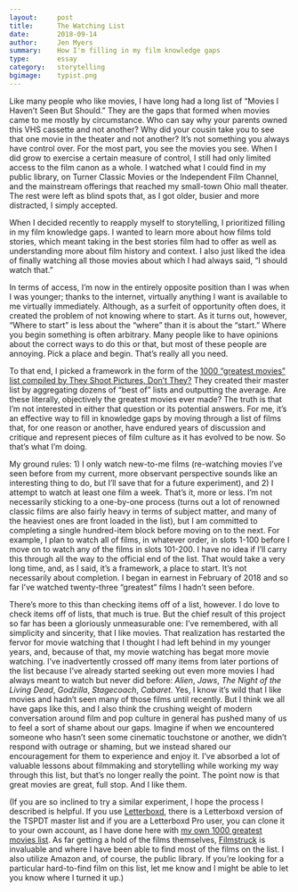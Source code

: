 ```yaml
---
layout:     post
title:      The Watching List 
date:       2018-09-14
author:     Jen Myers
summary:    How I'm filling in my film knowledge gaps
type:       essay
category:   storytelling
bgimage:    typist.png
---
```


Like many people who like movies, I have long had a long list of “Movies I Haven’t Seen But Should.” They are the gaps that formed when movies came to me mostly by circumstance. Who can say why your parents owned this VHS cassette and not another? Why did your cousin take you to see that one movie in the theater and not another? It’s not something you always have control over. For the most part, you see the movies you see. When I did grow to exercise a certain measure of control, I still had only limited access to the film canon as a whole. I watched what I could find in my public library, on Turner Classic Movies or the Independent Film Channel, and the mainstream offerings that reached my small-town Ohio mall theater. The rest were left as blind spots that, as I got older, busier and more distracted, I simply accepted.

When I decided recently to reapply myself to storytelling, I prioritized filling in my film knowledge gaps. I wanted to learn more about how films told stories, which meant taking in the best stories film had to offer as well as understanding more about film history and context. I also just liked the idea of finally watching all those movies about which I had always said, “I should watch that.”

In terms of access, I’m now in the entirely opposite position than I was when I was younger; thanks to the internet, virtually anything I want is available to me virtually immediately. Although, as a surfeit of opportunity often does, it created the problem of not knowing where to start. As it turns out, however, “Where to start” is less about the “where” than it is about the “start.” Where you begin something is often arbitrary. Many people like to have opinions about the correct ways to do this or that, but most of these people are annoying. Pick a place and begin. That’s really all you need.

To that end, I picked a framework in the form of the [1000 “greatest movies” list compiled by They Shoot Pictures, Don’t They?](http://www.theyshootpictures.com/gf1000.htm) They created their master list by aggregating dozens of “best of” lists and outputting the average. Are these literally, objectively the greatest movies ever made? The truth is that I’m not interested in either that question or its potential answers. For me, it’s an effective way to fill in knowledge gaps by moving through a list of films that, for one reason or another, have endured years of discussion and critique and represent pieces of film culture as it has evolved to be now. So that’s what I’m doing.

My ground rules: 1) I only watch new-to-me films (re-watching movies I’ve seen before from my current, more observant perspective sounds like an interesting thing to do, but I’ll save that for a future experiment), and 2) I attempt to watch at least one film a week. That’s it, more or less. I’m not necessarily sticking to a one-by-one process (turns out a lot of renowned classic films are also fairly heavy in terms of subject matter, and many of the heaviest ones are front loaded in the list), but I am committed to completing a single hundred-item block before moving on to the next. For example, I plan to watch all of films, in whatever order, in slots 1-100 before I move on to watch any of the films in slots 101-200. I have no idea if I’ll carry this through all the way to the official end of the list. That would take a very long time, and, as I said, it’s a framework, a place to start. It’s not necessarily about completion. I began in earnest in February of 2018 and so far I’ve watched twenty-three “greatest” films I hadn’t seen before.

There’s more to this than checking items off of a list, however. I do love to check items off of lists, that much is true. But the chief result of this project so far has been a gloriously unmeasurable one: I’ve remembered, with all simplicity and sincerity, that I like movies. That realization has restarted the fervor for movie watching that I thought I had left behind in my younger years, and, because of that, my movie watching has begat more movie watching. I’ve inadvertently crossed off many items from later portions of the list because I’ve already started seeking out even more movies I had always meant to watch but never did before: _Alien_, _Jaws_, _The Night of the Living Dead_, _Godzilla_, _Stagecoach_, _Cabaret_. Yes, I know it’s wild that I like movies and hadn’t seen many of those films until recently. But I think we all have gaps like this, and I also think the crushing weight of modern conversation around film and pop culture in general has pushed many of us to feel a sort of shame about our gaps. Imagine if when we encountered someone who hasn’t seen some cinematic touchstone or another, we didn’t respond with outrage or shaming, but we instead shared our encouragement for them to experience and enjoy it. I’ve absorbed a lot of valuable lessons about filmmaking and storytelling while working my way through this list, but that’s no longer really the point. The point now is that great movies are great, full stop. And I like them.

(If you are so inclined to try a similar experiment, I hope the process I described is helpful. If you use [Letterboxd](https://letterboxd.com/), there is a Letterboxd version of the TSPDT master list and if you are a Letterboxd Pro user, you can clone it to your own account, as I have done here with [my own 1000 greatest movies list](https://letterboxd.com/jenmyers/list/1000-greatest-films-tsfdt-ranking/). As far getting a hold of the films themselves, [Filmstruck](https://www.filmstruck.com/) is invaluable and where I have been able to find most of the films on the list. I also utilize Amazon and, of course, the public library. If you’re looking for a particular hard-to-find film on this list, let me know and I might be able to let you know where I turned it up.)
